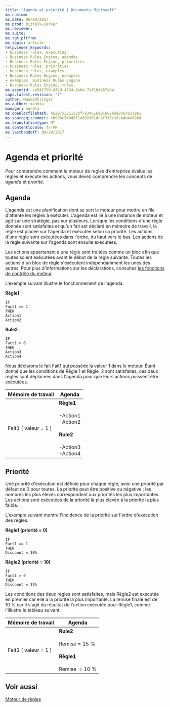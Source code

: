 ```yaml
---
title: "Agenda et priorité | Documents Microsoft"
ms.custom: 
ms.date: 06/08/2017
ms.prod: biztalk-server
ms.reviewer: 
ms.suite: 
ms.tgt_pltfrm: 
ms.topic: article
helpviewer_keywords:
- business rules, executing
- Business Rules Engine, agendas
- Business Rules Engine, priorities
- business rules, priorities
- business rules, examples
- Business Rules Engine, examples
- examples, Business Rules Engine
- Business Rules Engine, rules
ms.assetid: ca54f750-4f2d-4734-8e6e-7af1b4967e6a
caps.latest.revision: "7"
author: MandiOhlinger
ms.author: mandia
manager: anneta
ms.openlocfilehash: 4529753251c2bf7934616b91662bde836c8339e1
ms.sourcegitcommit: cb908c540d8f1a692d01dc8f313e16cb4b4e696d
ms.translationtype: MT
ms.contentlocale: fr-FR
ms.lasthandoff: 09/20/2017
---
```

# <a name="agenda-and-priority"></a>Agenda et priorité
Pour comprendre comment le moteur de règles d’entreprise évalue les règles et exécute les actions, vous devez comprendre les concepts de *agenda* et *priorité*.  
  
## <a name="agenda"></a>Agenda  
 L'agenda est une planification dont se sert le moteur pour mettre en file d'attente les règles à exécuter. L'agenda est lié à une instance de moteur et agit sur une stratégie, pas sur plusieurs. Lorsque les conditions d'une règle donnée sont satisfaites et qu'un fait est déclaré en mémoire de travail, la règle est placée sur l'agenda et exécutée selon sa priorité. Les actions d'une règle sont exécutées dans l'ordre, du haut vers le bas. Les actions de la règle suivante sur l'agenda sont ensuite exécutées.  
  
 Les actions appartenant à une règle sont traitées comme un bloc afin que toutes soient exécutées avant le début de la règle suivante. Toutes les actions d'un bloc de règle s'exécutent indépendamment les unes des autres. Pour plus d’informations sur les déclarations, consultez [les fonctions de contrôle du moteur](../core/engine-control-functions.md).  
  
 L'exemple suivant illustre le fonctionnement de l'agenda.  
  
 **Règle1**  
  
```  
IF  
Fact1 == 1  
THEN  
Action1  
Action2  
```  
  
 **Rule2**  
  
```  
IF  
Fact1 > 0  
THEN  
Action3  
Action4  
```  
  
 Nous déclarons le fait Fait1 qui possède la valeur 1 dans le moteur. Étant donné que les conditions de Règle 1 et Règle  2 sont satisfaites, ces deux règles sont déplacées dans l'agenda pour que leurs actions puissent être exécutées.  
  
|Mémoire de travail|Agenda|  
|--------------------|------------|  
|Fait1 ( valeur = 1 )|**Règle1**<br /><br /> -Action1<br />-Action2<br /><br /> **Rule2**<br /><br /> -Action3<br />-Action4|  
  
## <a name="priority"></a>Priorité  
 Une priorité d'exécution est définie pour chaque règle, avec une priorité par défaut de 0 pour toutes. La priorité peut être positive ou négative ; les nombres les plus élevés correspondent aux priorités les plus importantes. Les actions sont exécutées de la priorité la plus élevée à la priorité la plus faible.  
  
 L'exemple suivant montre l'incidence de la priorité sur l'ordre d'exécution des règles.  
  
 **Règle1 (priorité = 0)**  
  
```  
IF  
Fact1 == 1  
THEN  
Discount = 10%  
```  
  
 **Règle2 (priorité = 10)**  
  
```  
IF  
Fact1 > 0  
THEN  
Discount = 15%  
```  
  
 Les conditions des deux règles sont satisfaites, mais Règle2 est exécutée en premier car elle a la priorité la plus importante. La remise finale est de 10 % car il s'agit du résultat de l'action exécutée pour Règle1, comme l'illustre le tableau suivant.  
  
|Mémoire de travail|Agenda|  
|--------------------|------------|  
|Fait1 ( valeur = 1 )|**Rule2**<br /><br /> Remise = 15 %<br /><br /> **Règle1**<br /><br /> Remise  = 10 %|  
  
## <a name="see-also"></a>Voir aussi  
 [Moteur de règles](../core/rule-engine.md)